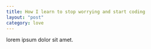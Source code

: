 ```yaml
---
title: How I learn to stop worrying and start coding
layout: "post"
category: love
---
```

lorem ipsum dolor sit amet.

